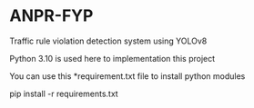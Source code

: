 # ANPR-FYP
Traffic rule violation detection system using YOLOv8

Python 3.10 is used here to implementation this project 

You can use this *requirement.txt file to install python modules 

pip install -r requirements.txt
